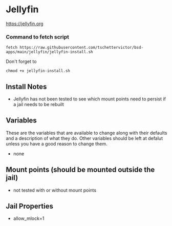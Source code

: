 # Jellyfin
https://jellyfin.org

### Command to fetch script
```
fetch https://raw.githubusercontent.com/tschettervictor/bsd-apps/main/jellyfin/jellyfin-install.sh
```

Don't forget to
```
chmod +x jellyfin-install.sh
```

## Install Notes
- Jellyfin has not been tested to see which mount points need to persist if a jail needs to be rebuilt

## Variables
These are the variables that are available to change along with their defaults and a description of what they do. Other variables should be left at defalut unless you have a good reason to change them.
- none

## Mount points (should be mounted outside the jail)
- not tested with or without mount points

## Jail Properties
- allow_mlock=1
